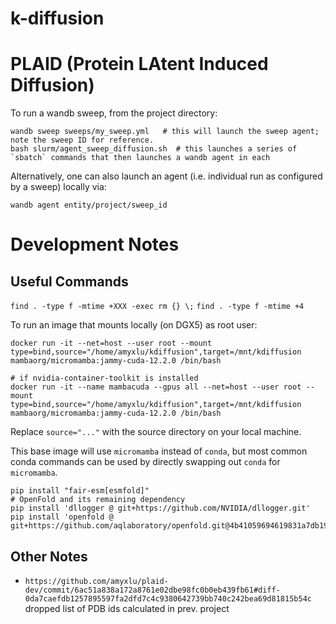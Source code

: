 # k-diffusion
# PLAID (Protein LAtent Induced Diffusion)

To run a wandb sweep, from the project directory:
```
wandb sweep sweeps/my_sweep.yml   # this will launch the sweep agent; note the sweep ID for reference.
bash slurm/agent_sweep_diffusion.sh  # this launches a series of `sbatch` commands that then launches a wandb agent in each
```

Alternatively, one can also launch an agent (i.e. individual run as configured by a sweep) locally via:
```
wandb agent entity/project/sweep_id
```

# Development Notes
## Useful Commands
`find . -type f -mtime +XXX -exec rm {} \;`
`find . -type f -mtime +4`


To run an image that mounts locally (on DGX5) as root user:
```
docker run -it --net=host --user root --mount type=bind,source="/home/amyxlu/kdiffusion",target=/mnt/kdiffusion mambaorg/micromamba:jammy-cuda-12.2.0 /bin/bash

# if nvidia-container-toolkit is installed
docker run -it --name mambacuda --gpus all --net=host --user root --mount type=bind,source="/home/amyxlu/kdiffusion",target=/mnt/kdiffusion mambaorg/micromamba:jammy-cuda-12.2.0 /bin/bash
```
Replace `source="..."` with the source directory on your local machine.

This base image will use `micromamba` instead of `conda`, but most common conda commands can be used by directly swapping out `conda` for `micromamba`.

```
pip install "fair-esm[esmfold]"
# OpenFold and its remaining dependency
pip install 'dllogger @ git+https://github.com/NVIDIA/dllogger.git'
pip install 'openfold @ git+https://github.com/aqlaboratory/openfold.git@4b41059694619831a7db195b7e0988fc4ff3a307'
```

## Other Notes
* `https://github.com/amyxlu/plaid-dev/commit/6ac51a838a172a8761e02dbe98fc0b0eb439fb61#diff-0da7caefdb1257895597fa2dfd7c4c9380642739bb740c242bea69d81815b54c` dropped list of PDB ids calculated in prev. project
